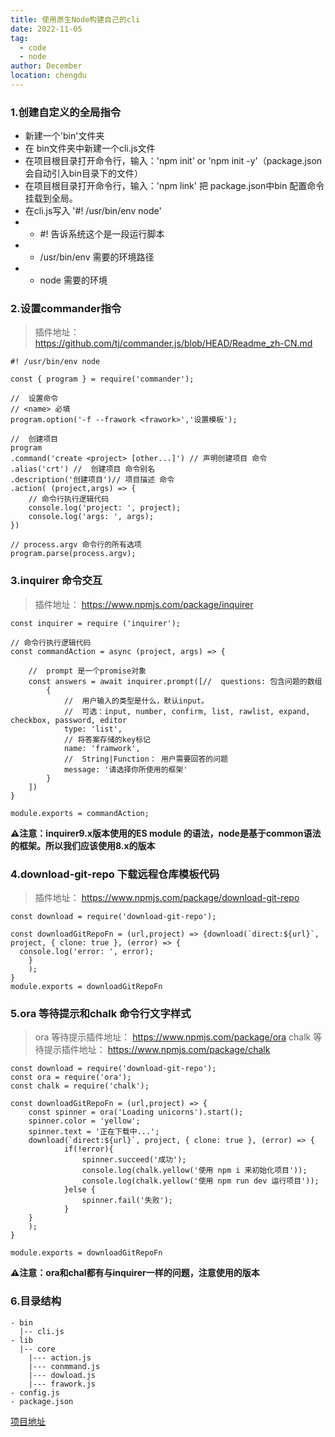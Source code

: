 ```yaml
---
title: 使用原生Node构建自己的cli
date: 2022-11-05
tag: 
  - code
  - node
author: December
location: chengdu 
---
```


### 1.创建自定义的全局指令
- 新建一个'bin'文件夹
- 在 bin文件夹中新建一个cli.js文件
- 在项目根目录打开命令行，输入：'npm init' or 'npm init -y'（package.json会自动引入bin目录下的文件）
- 在项目根目录打开命令行，输入：'npm link' 把 package.json中bin 配置命令挂载到全局。
- 在cli.js写入 '#! /usr/bin/env node'
- - #! 告诉系统这个是一段运行脚本
- - /usr/bin/env 需要的环境路径
- - node 需要的环境

### 2.设置commander指令
> 插件地址： https://github.com/tj/commander.js/blob/HEAD/Readme_zh-CN.md
```
#! /usr/bin/env node

const { program } = require('commander');

//  设置命令  
// <name> 必填
program.option('-f --frawork <frawork>','设置模板');

//  创建项目
program
.command('create <project> [other...]') // 声明创建项目 命令
.alias('crt') //  创建项目 命令别名
.description('创建项目')// 项目描述 命令
.action( (project,args) => {
    // 命令行执行逻辑代码
    console.log('project: ', project);
    console.log('args: ', args);
})

// process.argv 命令行的所有选项
program.parse(process.argv);

```
### 3.inquirer 命令交互
> 插件地址： https://www.npmjs.com/package/inquirer
```
const inquirer = require ('inquirer');

// 命令行执行逻辑代码
const commandAction = async (project, args) => {

    //  prompt 是一个promise对象
    const answers = await inquirer.prompt([//  questions: 包含问题的数组
        {   
            //  用户输入的类型是什么，默认input。
            //  可选：input, number, confirm, list, rawlist, expand, checkbox, password, editor
            type: 'list', 
            // 将答案存储的key标记
            name: 'framwork',
            //  String|Function： 用户需要回答的问题
            message: '请选择你所使用的框架'
        }
    ])
}

module.exports = commandAction;
```
**⚠️注意：inquirer9.x版本使用的ES module 的语法，node是基于common语法的框架。所以我们应该使用8.x的版本**

### 4.download-git-repo 下载远程仓库模板代码
> 插件地址： https://www.npmjs.com/package/download-git-repo
```
const download = require('download-git-repo');

const downloadGitRepoFn = (url,project) => {download(`direct:${url}`, project, { clone: true }, (error) => {
  console.log('error: ', error);
    }
    );
}
module.exports = downloadGitRepoFn
```
### 5.ora 等待提示和chalk 命令行文字样式
>ora 等待提示插件地址： https://www.npmjs.com/package/ora
>chalk  等待提示插件地址： https://www.npmjs.com/package/chalk
```
const download = require('download-git-repo');
const ora = require('ora');
const chalk = require('chalk');

const downloadGitRepoFn = (url,project) => {
    const spinner = ora('Loading unicorns').start();
    spinner.color = 'yellow';
    spinner.text = '正在下载中...';
    download(`direct:${url}`, project, { clone: true }, (error) => {
            if(!error){
                spinner.succeed('成功');
                console.log(chalk.yellow('使用 npm i 来初始化项目'));
                console.log(chalk.yellow('使用 npm run dev 运行项目'));
            }else {
                spinner.fail('失败');
            }
    }
    );
}

module.exports = downloadGitRepoFn
```

**⚠️注意：ora和chal都有与inquirer一样的问题，注意使用的版本**
### 6.目录结构
```
- bin
  |-- cli.js
- lib
  |-- core
    |--- action.js
    |--- conmmand.js
    |--- dowload.js
    |--- frawork.js
- config.js
- package.json
```
[项目地址](https://github.com/feligo887/my-cli/tree/main)

